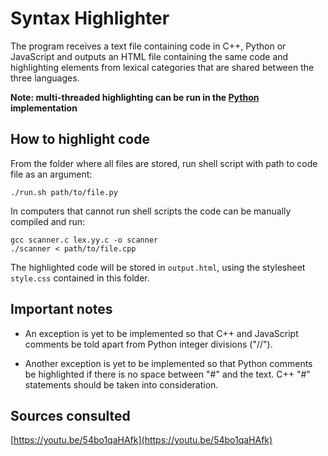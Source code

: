 # Syntax Highlighter

The program receives a text file containing code in C++, Python or JavaScript and outputs an HTML file containing the same code and highlighting elements from lexical categories that are shared between the three languages.

**Note: multi-threaded highlighting can be run in the [Python](python) implementation**

## How to highlight code

From the folder where all files are stored, run shell script with path to code file as an argument:

    ./run.sh path/to/file.py

In computers that cannot run shell scripts the code can be manually compiled and run:

    gcc scanner.c lex.yy.c -o scanner
    ./scanner < path/to/file.cpp

The highlighted code will be stored in ```output.html```, using the stylesheet ```style.css``` contained in this folder.

## Important notes

- An exception is yet to be implemented so that C++ and JavaScript comments be told apart from Python integer divisions ("//").

- Another exception is yet to be implemented so that Python comments be highlighted if there is no space between "#" and the text. C++ "#" statements should be taken into consideration.

## Sources consulted

[https://youtu.be/54bo1qaHAfk](https://youtu.be/54bo1qaHAfk)